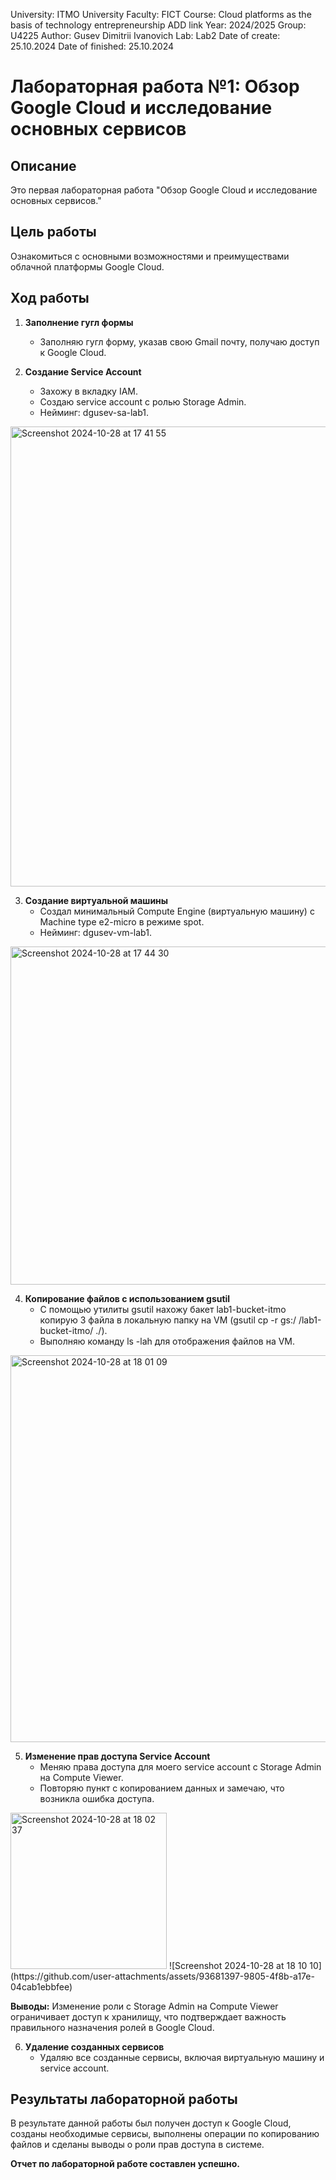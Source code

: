 University: ITMO University Faculty: FICT Course: Cloud platforms as the basis of technology entrepreneurship ADD link Year: 2024/2025 Group: U4225 Author: Gusev Dimitrii Ivanovich Lab: Lab2 Date of create: 25.10.2024 Date of finished: 25.10.2024

# Лабораторная работа №1: Обзор Google Cloud и исследование основных сервисов

## Описание
Это первая лабораторная работа "Обзор Google Cloud и исследование основных сервисов."

## Цель работы
Ознакомиться с основными возможностями и преимуществами облачной платформы Google Cloud.

## Ход работы

1. **Заполнение гугл формы**
   - Заполняю гугл форму, указав свою Gmail почту, получаю доступ к Google Cloud.

2. **Создание Service Account**
   - Захожу в вкладку IAM.
   - Создаю service account с ролью Storage Admin.
   - Нейминг: dgusev-sa-lab1.
  
<img width="736" alt="Screenshot 2024-10-28 at 17 41 55" src="https://github.com/user-attachments/assets/79180bde-1067-4a68-820b-4d0adff373a2">


3. **Создание виртуальной машины**
   - Создал минимальный Compute Engine (виртуальную машину) с Machine type e2-micro в режиме spot.
   - Нейминг: dgusev-vm-lab1.
     
<img width="541" alt="Screenshot 2024-10-28 at 17 44 30" src="https://github.com/user-attachments/assets/76214fee-d84a-4409-93d4-73b670d248b0">


4. **Копирование файлов с использованием gsutil**
   - С помощью утилиты gsutil нахожу бакет lab1-bucket-itmo копирую 3 файла в локальную папку на VM (gsutil cp -r gs:/ /lab1-bucket-itmo/
./).
   - Выполняю команду ls -lah для отображения файлов на VM.

 <img width="619" alt="Screenshot 2024-10-28 at 18 01 09" src="https://github.com/user-attachments/assets/6b07b3de-63b1-43a7-9115-7de419813a8a">


5. **Изменение прав доступа Service Account**
   - Меняю права доступа для моего service account с Storage Admin на Compute Viewer.
   - Повторяю пункт с копированием данных и замечаю, что возникла ошибка доступа.
     
<img width="250" alt="Screenshot 2024-10-28 at 18 02 37" src="https://github.com/user-attachments/assets/f31096e3-04d1-46aa-a90b-421b58b0f61f">
![Screenshot 2024-10-28 at 18 10 10](https://github.com/user-attachments/assets/93681397-9805-4f8b-a17e-04cab1ebbfee)


   **Выводы:** Изменение роли с Storage Admin на Compute Viewer ограничивает доступ к хранилищу, что подтверждает важность правильного назначения ролей в Google Cloud.

6. **Удаление созданных сервисов**
   - Удаляю все созданные сервисы, включая виртуальную машину и service account.

## Результаты лабораторной работы
В результате данной работы был получен доступ к Google Cloud, созданы необходимые сервисы, выполнены операции по копированию файлов и сделаны выводы о роли прав доступа в системе.

**Отчет по лабораторной работе составлен успешно.**
